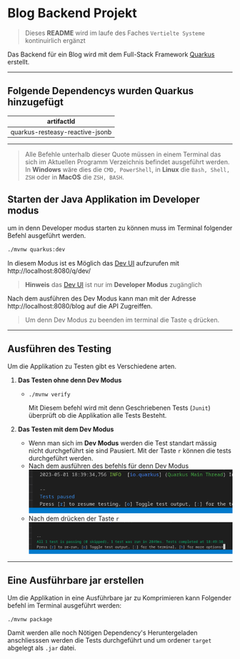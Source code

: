 # Blog Backend Projekt
> Dieses **README** wird im laufe des Faches `Vertielte Systeme` kontinuirlich ergänzt

Das Backend für ein Blog wird mit dem Full-Stack Framework [Quarkus](https://quarkus.io/) erstellt. 

---
## Folgende Dependencys wurden Quarkus hinzugefügt
| artifactId                      |
| ------------------------------- |
| quarkus-resteasy-reactive-jsonb |
---
>Alle Befehle unterhalb dieser Quote müssen in einem Terminal das sich im Aktuellen Programm Verzeichnis befindet ausgeführt werden. In **Windows** wäre dies die `CMD, PowerShell`, in **Linux** die `Bash, Shell, ZSH` oder in **MacOS** die `ZSH, BASH`. 

## Starten der Java Applikation im Developer modus
um in denn Developer modus starten zu können muss im Terminal folgender Befehl ausgeführt werden.
```Bash
./mvnw quarkus:dev
```
In diesem Modus ist es Möglich das [Dev UI](https://quarkus.io/guides/dev-ui) aufzurufen mit http://localhost:8080/q/dev/
>**Hinweis** das [Dev UI](https://quarkus.io/guides/dev-ui) ist nur im **Developer Modus** zugänglich

Nach dem ausführen des Dev Modus kann man mit der Adresse http://localhost:8080/blog auf die API Zugreiffen.

>Um denn Dev Modus zu beenden im terminal die Taste `q` drücken.

---
## Ausführen des Testing
Um die Applikation zu Testen gibt es Verschiedene arten.
1.  **Das Testen ohne denn Dev Modus**
    *   ```Bash
        ./mvnw verify
        ```
        Mit Diesem befehl wird mit denn Geschriebenen Tests (`Junit`) überprüft ob die Applikation alle Tests Besteht.

2.  **Das Testen mit dem Dev Modus**
    *   Wenn man sich im **Dev Modus** werden die Test standart mässig nicht durchgeführt sie sind Pausiert. Mit der Taste `r` können die tests durchgeführt werden. 
    *   Nach dem ausführen des befehls für denn Dev Modus ![Quarkus Test Paused](/.github/assets/quarkus-testPaused.png)
    *   Nach dem drücken der Taste `r` ![Quarkus Test Runs](/.github/assets/quarkus-testRuned.png)

---
## Eine Ausführbare jar erstellen
Um die Applikation in eine Ausführbare jar zu Komprimieren kann Folgender befehl im Terminal ausgeführt werden:
```Bash
./mvnw package
```
Damit werden alle noch Nötigen Dependency's Heruntergeladen anschliesssen werden die Tests durchgeführt und um ordener `target` abgelegt als `.jar` datei.
